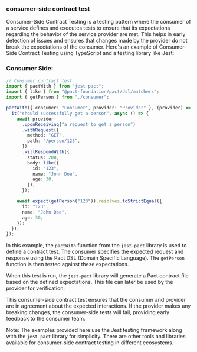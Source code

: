 ### consumer-side contract test

Consumer-Side Contract Testing is a testing pattern where the consumer of a service defines and executes tests to ensure that its expectations regarding the behavior of the service provider are met. This helps in early detection of issues and ensures that changes made by the provider do not break the expectations of the consumer. Here's an example of Consumer-Side Contract Testing using TypeScript and a testing library like Jest:

### Consumer Side:

```typescript
// Consumer contract test
import { pactWith } from "jest-pact";
import { like } from "@pact-foundation/pact/dsl/matchers";
import { getPerson } from "./consumer";

pactWith({ consumer: "Consumer", provider: "Provider" }, (provider) => {
  it("should successfully get a person", async () => {
    await provider
      .uponReceiving("a request to get a person")
      .withRequest({
        method: "GET",
        path: "/person/123",
      })
      .willRespondWith({
        status: 200,
        body: like({
          id: "123",
          name: "John Doe",
          age: 30,
        }),
      });

    await expect(getPerson("123")).resolves.toStrictEqual({
      id: "123",
      name: "John Doe",
      age: 30,
    });
  });
});
```

In this example, the `pactWith` function from the `jest-pact` library is used to define a contract test. The consumer specifies the expected request and response using the Pact DSL (Domain Specific Language). The `getPerson` function is then tested against these expectations.

When this test is run, the `jest-pact` library will generate a Pact contract file based on the defined expectations. This file can later be used by the provider for verification.

This consumer-side contract test ensures that the consumer and provider are in agreement about the expected interactions. If the provider makes any breaking changes, the consumer-side tests will fail, providing early feedback to the consumer team.

Note: The examples provided here use the Jest testing framework along with the `jest-pact` library for simplicity. There are other tools and libraries available for consumer-side contract testing in different ecosystems.
